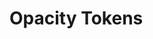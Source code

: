 <script setup>
  import * as tokens from 'olympus-ds-design-tokens/lib/opacity.js'
  const types = ['Level'];
</script>

# Opacity Tokens

<TokenView 
  v-for="(type, index) in types" 
  category="opacity" 
  orderBy="valueWithoutUnit"
  :tokens="tokens"
  :key="index" 
  :type="type" 
/>
